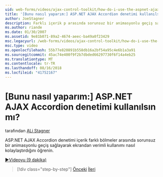 ```yaml
---
uid: web-forms/videos/ajax-control-toolkit/how-do-i-use-the-aspnet-ajax-accordion-control
title: '[Bunu nasıl yaparım:] ASP.NET AJAX Accordion denetimi kullanılsın mı? | Microsoft Docs'
author: JoeStagner
description: Farklı içerik p arasında sorunsuz bir animasyonlu geçiş sağlayarak ASP.NET AJAX Accordion denetimi ekrandan verimli kullanımı nasıl kolaylaştırdığını öğrenin...
ms.author: riande
ms.date: 01/30/2007
ms.assetid: 9e81b071-89a2-4674-aeec-ba49a0f23429
msc.legacyurl: /web-forms/videos/ajax-control-toolkit/how-do-i-use-the-aspnet-ajax-accordion-control
msc.type: video
ms.openlocfilehash: 55b77e820891b558db16a2bf54a95c4e6b1a3a91
ms.sourcegitcommit: 45ac74e400f9f2b7dbded66297730f6f14a4eb25
ms.translationtype: MT
ms.contentlocale: tr-TR
ms.lasthandoff: 08/16/2018
ms.locfileid: "41752167"
---
```

<a name="how-do-i-use-the-aspnet-ajax-accordion-control"></a>[Bunu nasıl yaparım:] ASP.NET AJAX Accordion denetimi kullanılsın mı?
====================
tarafından [ALi Stagner](https://github.com/JoeStagner)

ASP.NET AJAX Accordion denetimi içerik farklı bölmeler arasında sorunsuz bir animasyonlu geçiş sağlayarak ekrandan verimli kullanımı nasıl kolaylaştırdığını öğrenin.

[&#9654;Videoyu (9 dakika)](https://channel9.msdn.com/Blogs/ASP-NET-Site-Videos/how-do-i-use-the-aspnet-ajax-accordion-control)

> [!div class="step-by-step"]
> [Önceki](how-do-i-use-the-aspnet-ajax-alwaysvisible-control-extender.md)
> [İleri](how-do-i-use-the-aspnet-ajax-collapsable-panel-extender.md)
